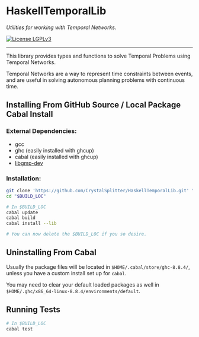 # HaskellTemporalLib
*Utilities for working with Temporal Networks.*

[![License LGPLv3](https://img.shields.io/github/license/CrystalSplitter/HaskellTemporalLib?style=for-the-badge)](https://opensource.org/licenses/LGPL-3.0)

---

This library provides types and functions to solve Temporal Problems using
Temporal Networks.

Temporal Networks are a way to represent time constraints between events, and
are useful in solving autonomous planning problems with continuous time.

## Installing From GitHub Source / Local Package Cabal Install

### External Dependencies:
  * gcc
  * ghc (easily installed with ghcup)
  * cabal (easily installed with ghcup)
  * [libgmp-dev](https://packages.debian.org/buster/libgmp-dev)

### Installation:

```bash
git clone 'https://github.com/CrystalSplitter/HaskellTemporalLib.git' "$BUILD_LOC"
cd "$BUILD_LOC"

# In $BUILD_LOC
cabal update
cabal build
cabal install --lib

# You can now delete the $BUILD_LOC if you so desire.
```

## Uninstalling From Cabal
Usually the package files will be located in `$HOME/.cabal/store/ghc-8.8.4/`,
unless you have a custom install set up for `cabal`.

You may need to clear your default loaded packages as well in
`$HOME/.ghc/x86_64-linux-8.8.4/environments/default`.

## Running Tests
```bash
# In $BUILD_LOC
cabal test
```
